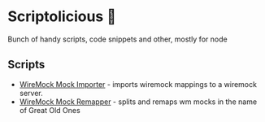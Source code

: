 # Scriptolicious :strawberry:
Bunch of handy scripts, code snippets and other, mostly for node

## Scripts

- [WireMock Mock Importer](./wm-mock-importer/README.md) - imports wiremock mappings to a wiremock server.
- [WireMock Mock Remapper](./wm-mock-remapper/README.md) - splits and remaps wm mocks in the name of Great Old Ones
